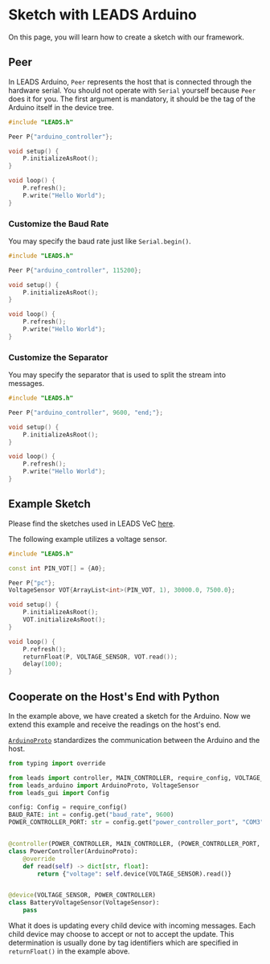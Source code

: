 # Sketch with LEADS Arduino

On this page, you will learn how to create a sketch with our framework.

## Peer

In LEADS Arduino, `Peer` represents the host that is connected through the hardware serial. You should not operate with
`Serial` yourself because `Peer` does it for you. The first argument is mandatory, it should be the tag of the Arduino
itself in the device tree.

```cpp
#include "LEADS.h"

Peer P{"arduino_controller"};

void setup() {
    P.initializeAsRoot();
}

void loop() {
    P.refresh();
    P.write("Hello World");
}
```

### Customize the Baud Rate

You may specify the baud rate just like `Serial.begin()`.

```cpp
#include "LEADS.h"

Peer P{"arduino_controller", 115200};

void setup() {
    P.initializeAsRoot();
}

void loop() {
    P.refresh();
    P.write("Hello World");
}
```

### Customize the Separator

You may specify the separator that is used to split the stream into messages.

```cpp
#include "LEADS.h"

Peer P{"arduino_controller", 9600, "end;"};

void setup() {
    P.initializeAsRoot();
}

void loop() {
    P.refresh();
    P.write("Hello World");
}
```

## Example Sketch

Please find the sketches used in LEADS VeC [here](https://github.com/ProjectNeura/LEADS/tree/main/arduino).

The following example utilizes a voltage sensor.

```cpp
#include "LEADS.h"

const int PIN_VOT[] = {A0};

Peer P{"pc"};
VoltageSensor VOT{ArrayList<int>(PIN_VOT, 1), 30000.0, 7500.0};

void setup() {
    P.initializeAsRoot();
    VOT.initializeAsRoot();
}

void loop() {
    P.refresh();
    returnFloat(P, VOLTAGE_SENSOR, VOT.read());
    delay(100);
}
```

## Cooperate on the Host's End with Python

In the example above, we have created a sketch for the Arduino. Now we extend this example and receive the readings on
the host's end.

[`ArduinoProto`](#leads_arduino.arduino_proto.ArduinoProto) standardizes the communication between the Arduino and the
host.

```python
from typing import override

from leads import controller, MAIN_CONTROLLER, require_config, VOLTAGE_SENSOR, device, POWER_CONTROLLER
from leads_arduino import ArduinoProto, VoltageSensor
from leads_gui import Config

config: Config = require_config()
BAUD_RATE: int = config.get("baud_rate", 9600)
POWER_CONTROLLER_PORT: str = config.get("power_controller_port", "COM3")


@controller(POWER_CONTROLLER, MAIN_CONTROLLER, (POWER_CONTROLLER_PORT, BAUD_RATE))
class PowerController(ArduinoProto):
    @override
    def read(self) -> dict[str, float]:
        return {"voltage": self.device(VOLTAGE_SENSOR).read()}


@device(VOLTAGE_SENSOR, POWER_CONTROLLER)
class BatteryVoltageSensor(VoltageSensor):
    pass
```

What it does is updating every child device with incoming messages. Each child device may choose to accept or not to
accept the update. This determination is usually done by tag identifiers which are specified in `returnFloat()` in the
example above.